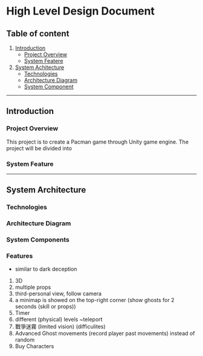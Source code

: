 # High Level Design Document

## Table of content
1. [Introduction](#introduction)
    - [Project Overview](#project-overview)
    - [System Featere](#system-feature)
2. [System Achitecture](#system-architecture)
    - [Technologies](#technologies)
    - [Architecture Diagram](#architecture-diagram)
    - [System Component](#system-components)

---

## Introduction

### Project Overview

This project is to create a Pacman game through Unity game engine. The project will be divided into 

### System Feature

---

## System Architecture

### Technologies

### Architecture Diagram

### System Components

### Features
- similar to dark deception

1.  3D
2.  multiple props
3.  third-personal view, follow camera
4.  a minimap is showed on the top-right corner (show ghosts for 2 seconds (skill or props))
5.  Timer
6.  different (physical) levels ~teleport
7.  戰爭迷霧 (limited vision) (difficulites)
8.  Advanced Ghost movements (record player past movements) instead of random
9.  Buy Characters